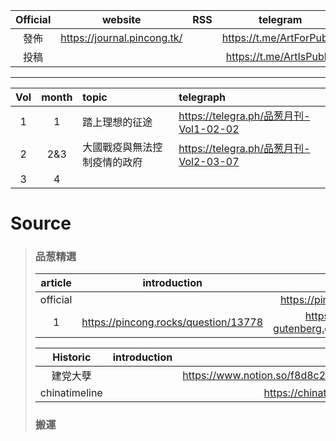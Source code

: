 |Official|website|RSS|telegram|email|
|:-:|:-:|:-:|:-:|:-:|
|發佈|https://journal.pincong.tk/||https://t.me/ArtForPublic||
|投稿|||https://t.me/ArtIsPublic|pincongmagazine@protonmail.com|
***
|Vol|month|topic|telegraph|
|:-:|:-:|:-|:-|
|1|1|踏上理想的征途|https://telegra.ph/品葱月刊-Vol1-02-02|
|2|2&3|大國戰疫與無法控制疫情的政府|https://telegra.ph/品葱月刊-Vol2-03-07|
|3|4|||

# Source
> ### 品葱精選
> |article|introduction|link|github|
> |:-:|:-:|:-:|:-:|
> |official||https://pincong.rocks/hot/||
> |1|https://pincong.rocks/question/13778|https://project-gutenberg.github.io/Pincong/|https://github.com/Project-Gutenberg/Pincong|
>
> |Historic|introduction|link|github|
> |:-:|:-:|:-:|:-:|
> |建党大孽||https://www.notion.so/f8d8c2812e03495dbdc294b87bbb7ce5||
> |chinatimeline||https://chinatimeline.github.io/|https://github.com/chinatimeline/data|
> ### 搬運
